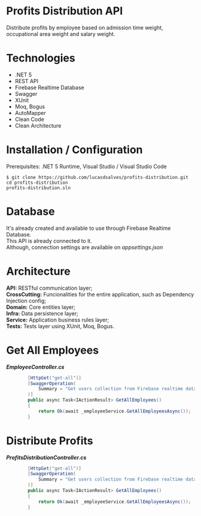 # Profits Distribution API
Distribute profits by employee based on admission time weight, occupational area weight and salary weight.

# Technologies
* .NET 5
* REST API
* Firebase Realtime Database
* Swagger
* XUnit
* Moq, Bogus
* AutoMapper
* Clean Code
* Clean Architecture

# Installation / Configuration
Prerequisites: .NET 5 Runtime, Visual Studio / Visual Studio Code

    $ git clone https://github.com/lucasdsalves/profits-distribution.git
	cd profits-distribution
	profits-distribution.sln

# Database
It's already created and available to use through Firebase Realtime Database. <br />
This API is already connected to it. <br />
Although, connection settings are available on <i>appsettings.json</i>

# Architecture
<b>API:</b> RESTful communication layer; <br />
<b>CrossCutting:</b> Funcionalities for the entire application, such as Dependency Injection config; <br />
<b>Domain:</b> Core entities layer; <br />
<b>Infra:</b> Data persistence layer; <br />
<b>Service:</b> Application business rules layer; <br />
<b>Tests:</b> Tests layer using XUnit, Moq, Bogus. 

# Get All Employees

<b><i>EmployeeController.cs </b></i>

```csharp
        [HttpGet("get-all")]
        [SwaggerOperation(
            Summary = "Get users collection from Firebase realtime database."
        )]
        public async Task<IActionResult> GetAllEmployees()
        {
            return Ok(await _employeeService.GetAllEmployeesAsync());
        }
```

# Distribute Profits

<b><i>ProfitsDistributionController.cs </b></i>

```csharp
        [HttpGet("get-all")]
        [SwaggerOperation(
            Summary = "Get users collection from Firebase realtime database."
        )]
        public async Task<IActionResult> GetAllEmployees()
        {
            return Ok(await _employeeService.GetAllEmployeesAsync());
        }
```		